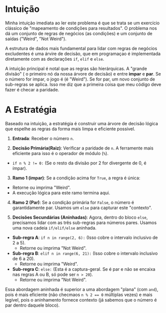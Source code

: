 # Intuição

Minha intuição imediata ao ler este problema é que se trata se um exercício clássico de "mapeamento de condições para resultados". O problema nos dá um conjunto de regras de negócios (as condições) e um conjunto de saídas ("Weird", "Not Weird").

A estrutura de dados mais fundamental para lidar com regras de negócios excludentes é uma árvire de decisão, que em programaçao é implementada diretamente com as declarações `if`, `elif` e `else`.

A intuição principal é notal que as regras são hierárquicas. A "grande divisão" ( o primeiro nó da nossa árvore de decisão) e entre **impar** e **par**. Se o número for impar, o jogo é (é "Weird"). Se for par, um novo conjunto de sub-regras se aplica. Isso me diz que a primeira coisa que meu código deve fazer é checar a paridade.

# A Estratégia

Baseado na intuição, a estratégia é construir uma árvore de decisão lógica que espelhe as regras da forma mais limpa e eficiente possível.

1. **Entrada**: Receber o número `n`.

2. **Decisão Primária(Raiz)**: Verificar a paridade de `n`. A ferramente mais eficiente para isso é o operador de módulo (`%`).
* `if n % 2 != 0:` (Se o resto da divisão por 2 for divergente de 0, é ímpar).

3. **Ramo 1 (impar)**: Se a condição acima for `True`, a regra é única:
* Retorne ou imprima "Weird".
* A execução lógica para este ramo termina aqui.

4. **Ramo 2 (Par)**: Se a condição primária for `False`, o número é garantidamente par. Usamos um `else` para capturar este "contexto".

5. **Decisões Secundárias (Aninhadas)**: Agora, dentro do bloco `else`, precisamos lidar com as três sub-regras para números pares. Usamos uma nova cadeia `if/elif/else` aninhada.
* **Sub-regra A**: `if n in range(2, 6):` (Isso cobre o intervalo inclusivo de 2 a 5).
    * Retorne ou imprima "Not Weird".
* **Sub-regra B**: `elif n in range(6, 21):` (Isso cobre o intervalo inclusivo de 6 a 20).
    * Retorne ou imprima "Weird".
* **Sub-regra C**: `else:` (Esta é a captura-geral. Se é par e não se encaixa nas regras A ou B, só pode ser `n > 20`).
    * Retorne ou imprima "Not Weird".

Essa abordagem aninhada é superior a uma abordagem "plana" (com `and`), pois é mais eficiente (não checmaos `n % 2 == 0` múltiplas vezes) e mais legível, pois o aninhamento fornece contexto (já sabemos que o número é par dentro daquele bloco).